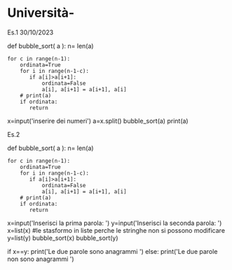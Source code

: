 # Università-
Es.1 30/10/2023

def bubble_sort( a ):
    n= len(a)

    for c in range(n-1):
        ordinata=True
        for i in range(n-1-c):
           if a[i]>a[i+1]:
               ordinata=False
               a[i], a[i+1] = a[i+1], a[i]
        # print(a)       
        if ordinata:
           return
        
x=input('inserire dei numeri')
a=x.split()
bubble_sort(a)
print(a) 

Es.2


def bubble_sort( a ):
    n= len(a)

    for c in range(n-1):
        ordinata=True
        for i in range(n-1-c):
           if a[i]>a[i+1]:
               ordinata=False
               a[i], a[i+1] = a[i+1], a[i]
        # print(a)       
        if ordinata:
           return

x=input('Inserisci la prima parola: ')
y=input('Inserisci la seconda parola: ')
x=list(x) #le stasformo in liste perche le stringhe non si possono modificare
y=list(y)
bubble_sort(x)
bubble_sort(y)

if x==y:
    print('Le due parole sono anagrammi ')
else:
    print('Le due parole non sono anagrammi ')
